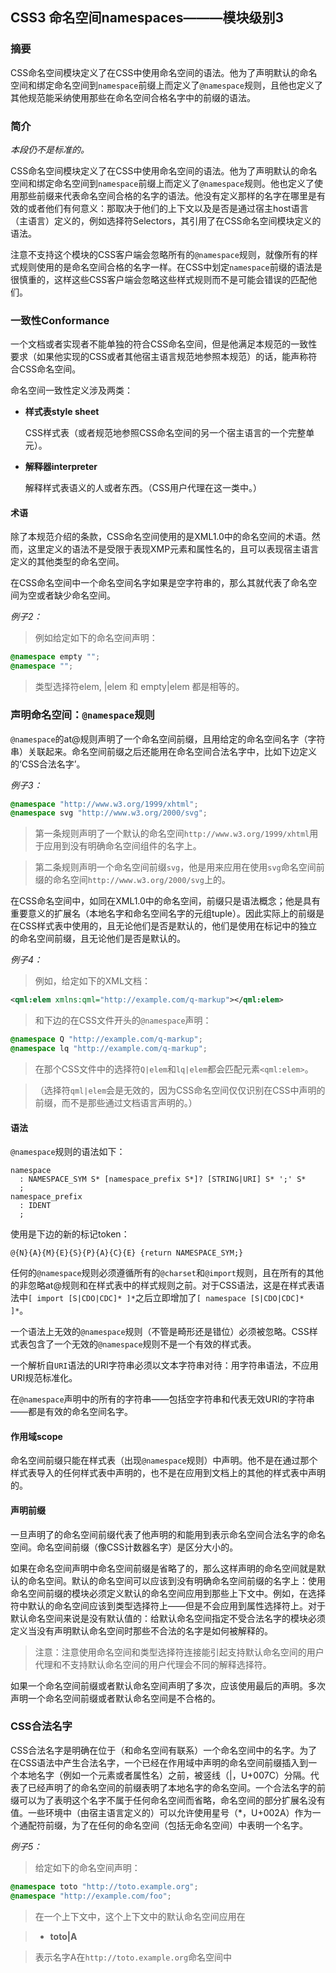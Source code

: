 ## CSS3 命名空间namespaces———模块级别3

### 摘要

CSS命名空间模块定义了在CSS中使用命名空间的语法。他为了声明默认的命名空间和绑定命名空间到`namespace`前缀上而定义了`@namespace`规则，且他也定义了其他规范能采纳使用那些在命名空间合格名字中的前缀的语法。

### 简介

_本段仍不是标准的。_

CSS命名空间模块定义了在CSS中使用命名空间的语法。他为了声明默认的命名空间和绑定命名空间到`namespace`前缀上而定义了`@namespace`规则。他也定义了使用那些前缀来代表命名空间合格的名字的语法。他没有定义那样的名字在哪里是有效的或者他们有何意义：那取决于他们的上下文以及是否是通过宿主host语言（主语言）定义的，例如选择符Selectors，其引用了在CSS命名空间模块定义的语法。

注意不支持这个模块的CSS客户端会忽略所有的`@namespace`规则，就像所有的样式规则使用的是命名空间合格的名字一样。在CSS中划定`namespace`前缀的语法是很慎重的，这样这些CSS客户端会忽略这些样式规则而不是可能会错误的匹配他们。

<!--more-->

### 一致性Conformance

一个文档或者实现者不能单独的符合CSS命名空间，但是他满足本规范的一致性要求（如果他实现的CSS或者其他宿主语言规范地参照本规范）的话，能声称符合CSS命名空间。

命名空间一致性定义涉及两类：

* __样式表style sheet__

	CSS样式表（或者规范地参照CSS命名空间的另一个宿主语言的一个完整单元）。

* __解释器interpreter__
	
	解释样式表语义的人或者东西。（CSS用户代理在这一类中。）

#### 术语

除了本规范介绍的条款，CSS命名空间使用的是XML1.0中的命名空间的术语。然而，这里定义的语法不是受限于表现XMP元素和属性名的，且可以表现宿主语言定义的其他类型的命名空间。

在CSS命名空间中一个命名空间名字如果是空字符串的，那么其就代表了命名空间为空或者缺少命名空间。

_例子2：_

> 例如给定如下的命名空间声明：

```css
@namespace empty "";
@namespace "";
```

> 类型选择符elem, |elem 和 empty|elem 都是相等的。

### 声明命名空间：`@namespace`规则

`@namespace`的at@规则声明了一个命名空间前缀，且用给定的命名空间名字（字符串）关联起来。命名空间前缀之后还能用在命名空间合法名字中，比如下边定义的‘CSS合法名字’。

_例子3：_

```css
@namespace "http://www.w3.org/1999/xhtml";
@namespace svg "http://www.w3.org/2000/svg";
```

> 第一条规则声明了一个默认的命名空间`http://www.w3.org/1999/xhtml`用于应用到没有明确命名空间组件的名字上。

> 第二条规则声明一个命名空间前缀`svg`，他是用来应用在使用`svg`命名空间前缀的命名空间`http://www.w3.org/2000/svg`上的。

在CSS命名空间中，如同在XML1.0中的命名空间，前缀只是语法概念；他是具有重要意义的扩展名（本地名字和命名空间名字的元组tuple）。因此实际上的前缀是在CSS样式表中使用的，且无论他们是否是默认的，他们是使用在标记中的独立的命名空间前缀，且无论他们是否是默认的。

_例子4：_

> 例如，给定如下的XML文档：

```xml
<qml:elem xmlns:qml="http://example.com/q-markup"></qml:elem>
```

> 和下边的在CSS文件开头的`@namespace`声明：

```css
@namespace Q "http://example.com/q-markup";
@namespace lq "http://example.com/q-markup";
```

> 在那个CSS文件中的选择符`Q|elem`和`lq|elem`都会匹配元素`<qml:elem>`。

> （选择符`qml|elem`会是无效的，因为CSS命名空间仅仅识别在CSS中声明的前缀，而不是那些通过文档语言声明的。）

#### 语法

`@namespace`规则的语法如下：

```
namespace
  : NAMESPACE_SYM S* [namespace_prefix S*]? [STRING|URI] S* ';' S*
  ;
namespace_prefix
  : IDENT
  ;
```

使用是下边的新的标记token：

```
@{N}{A}{M}{E}{S}{P}{A}{C}{E} {return NAMESPACE_SYM;}
```

任何的`@namespace`规则必须遵循所有的`@charset`和`@import`规则，且在所有的其他的非忽略at@规则和在样式表中的样式规则之前。对于CSS语法，这是在样式表语法中`[ import [S|CDO|CDC]* ]*`之后立即增加了`[ namespace [S|CDO|CDC]* ]*`。

一个语法上无效的`@namespace`规则（不管是畸形还是错位）必须被忽略。CSS样式表包含了一个无效的`@namespace`规则不是一个有效的样式表。

一个解析自`URI`语法的URI字符串必须以文本字符串对待：用字符串语法，不应用URI规范标准化。

在`@namespace`声明中的所有的字符串——包括空字符串和代表无效URI的字符串——都是有效的命名空间名字。

#### 作用域scope

命名空间前缀只能在样式表（出现`@namespace`规则）中声明。他不是在通过那个样式表导入的任何样式表中声明的，也不是在应用到文档上的其他的样式表中声明的。

#### 声明前缀

一旦声明了的命名空间前缀代表了他声明的和能用到表示命名空间合法名字的命名空间。命名空间前缀（像CSS计数器名字）是区分大小的。

如果在命名空间声明中命名空间前缀是省略了的，那么这样声明的命名空间就是默认的命名空间。默认的命名空间可以应该到没有明确命名空间前缀的名字上：使用命名空间前缀的模块必须定义默认的命名空间应用到那些上下文中。例如，在选择符中默认的命名空间应该到类型选择符上——但是不会应用到属性选择符上。对于默认命名空间来说是没有默认值的：给默认命名空间指定不受合法名字的模块必须定义当没有声明默认命名空间时那些不合法的名字是如何被解释的。

> 注意：注意使用命名空间和类型选择符连接能引起支持默认命名空间的用户代理和不支持默认命名空间的用户代理会不同的解释选择符。

如果一个命名空间前缀或者默认命名空间声明了多次，应该使用最后的声明。多次声明一个命名空间前缀或者默认命名空间是不合格的。

### CSS合法名字

CSS合法名字是明确在位于（和命名空间有联系）一个命名空间中的名字。为了在CSS语法中产生合法名字，一个已经在作用域中声明的命名空间前缀插入到一个本地名字（例如一个元素或者属性名）之前，被竖线（|，U+007C）分隔。代表了已经声明了的命名空间的前缀表明了本地名字的命名空间。一个合法名字的前缀可以为了表明这个名字不属于任何命名空间而省略，命名空间的部分扩展名没有值。一些环境中（由宿主语言定义的）可以允许使用星号（*，U+002A）作为一个通配符前缀，为了在任何的命名空间（包括无命名空间）中表明一个名字。

_例子5：_

> 给定如下的命名空间声明：

```css
@namespace toto "http://toto.example.org";
@namespace "http://example.com/foo";
```

> 在一个上下文中，这个上下文中的默认命名空间应用在

> * __toto|A__
	
> 	表示名字A在`http://toto.example.org`命名空间中


